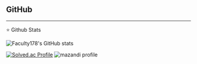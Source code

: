 
GitHub
---

***

:star: Github Stats

![Faculty178's GitHub stats](https://github-readme-stats.vercel.app/api?username=Faculty178&theme=great-gatsby&show_icons=true)

[![Solved.ac Profile](http://mazassumnida.wtf/api/v2/generate_badge?boj=faculty1789)](https://solved.ac/Faculty1789) ![mazandi profile](http://mazandi.herokuapp.com/api?handle=faculty1789&theme=warm)


